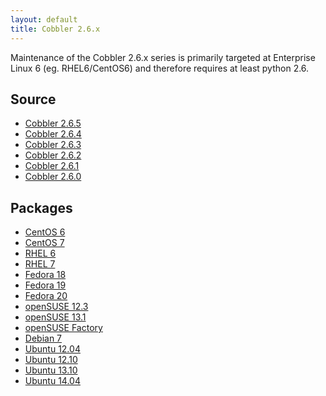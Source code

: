 ```yaml
---
layout: default
title: Cobbler 2.6.x
---
```


Maintenance of the Cobbler 2.6.x series is primarily targeted at Enterprise Linux 6 (eg. RHEL6/CentOS6) and therefore requires at least python 2.6.

## Source

* <a href="https://github.com/cobbler/cobbler/releases/tag/v2.6.5">Cobbler 2.6.5</a>
* <a href="https://github.com/cobbler/cobbler/releases/tag/v2.6.4">Cobbler 2.6.4</a>
* <a href="https://github.com/cobbler/cobbler/releases/tag/v2.6.3">Cobbler 2.6.3</a>
* <a href="https://github.com/cobbler/cobbler/releases/tag/v2.6.2">Cobbler 2.6.2</a>
* <a href="https://github.com/cobbler/cobbler/releases/tag/v2.6.1">Cobbler 2.6.1</a>
* <a href="https://github.com/cobbler/cobbler/releases/tag/v2.6.0">Cobbler 2.6.0</a>

## Packages

* <a href="http://download.opensuse.org/repositories/home:/libertas-ict:/cobbler26/CentOS_CentOS-6/">CentOS 6</a>
* <a href="http://download.opensuse.org/repositories/home:/libertas-ict:/cobbler26/CentOS_CentOS-7/">CentOS 7</a>
* <a href="http://download.opensuse.org/repositories/home:/libertas-ict:/cobbler26/RedHat_RHEL-6/">RHEL 6</a>
* <a href="http://download.opensuse.org/repositories/home:/libertas-ict:/cobbler26/RedHat_RHEL-7/">RHEL 7</a>
* <a href="http://download.opensuse.org/repositories/home:/libertas-ict:/cobbler26/Fedora_18/">Fedora 18</a>
* <a href="http://download.opensuse.org/repositories/home:/libertas-ict:/cobbler26/Fedora_19/">Fedora 19</a>
* <a href="http://download.opensuse.org/repositories/home:/libertas-ict:/cobbler26/Fedora_20/">Fedora 20</a>
* <a href="http://download.opensuse.org/repositories/home:/libertas-ict:/cobbler26/openSUSE_12.3/">openSUSE 12.3</a>
* <a href="http://download.opensuse.org/repositories/home:/libertas-ict:/cobbler26/openSUSE_13.1/">openSUSE 13.1</a>
* <a href="http://download.opensuse.org/repositories/home:/libertas-ict:/cobbler26/openSUSE_Factory/">openSUSE Factory</a>
* <a href="http://download.opensuse.org/repositories/home:/libertas-ict:/cobbler26/Debian_7.0/">Debian 7</a>
* <a href="http://download.opensuse.org/repositories/home:/libertas-ict:/cobbler26/xUbuntu_12.04/">Ubuntu 12.04</a>
* <a href="http://download.opensuse.org/repositories/home:/libertas-ict:/cobbler26/xUbuntu_12.10/">Ubuntu 12.10</a>
* <a href="http://download.opensuse.org/repositories/home:/libertas-ict:/cobbler26/xUbuntu_13.10/">Ubuntu 13.10</a>
* <a href="http://download.opensuse.org/repositories/home:/libertas-ict:/cobbler26/xUbuntu_14.04/">Ubuntu 14.04</a>


